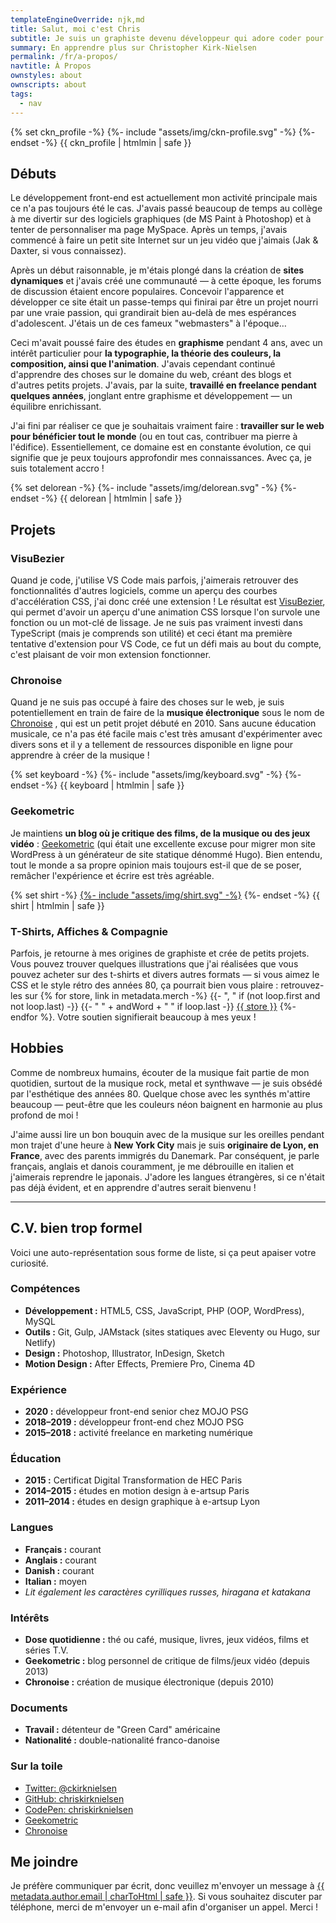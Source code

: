 ```yaml
---
templateEngineOverride: njk,md
title: Salut, moi c'est Chris
subtitle: Je suis un graphiste devenu développeur qui adore coder pour le web.
summary: En apprendre plus sur Christopher Kirk-Nielsen
permalink: /fr/a-propos/
navtitle: À Propos
ownstyles: about
ownscripts: about
tags:
  - nav
---
```


<div class="md:u-displayFlex u-flex--startBlock">
  <div class="about__profile u-floatLeft u-posRelative u-flex--shrink-0 u-marginBlock--double u-marginInlineEnd--double">
    {% set ckn_profile -%}
    {%- include "assets/img/ckn-profile.svg" -%}
    {%- endset -%}
    {{ ckn_profile | htmlmin | safe }}
  </div>

  <div class="u-flow">

  ## Débuts

  Le développement front-end est actuellement mon activité principale mais ce n'a pas toujours été le cas. J'avais passé beaucoup de temps au collège à me divertir sur des logiciels graphiques (de MS Paint à Photoshop) et à tenter de personnaliser ma page MySpace. Après un temps, j'avais commencé à faire un petit site Internet sur un jeu vidéo que j'aimais (Jak & Daxter, si vous connaissez).

  Après un début raisonnable, je m'étais plongé dans la création de **sites dynamiques** et j'avais créé une communauté — à cette époque, les forums de discussion étaient encore populaires. Concevoir l'apparence et développer ce site était un passe-temps qui finirai par être un projet nourri par une vraie passion, qui grandirait bien au-delà de mes espérances d'adolescent. J'étais un de ces fameux "webmasters" à l'époque…

  Ceci m'avait poussé faire des études en **graphisme** pendant 4 ans, avec un intérêt particulier pour **la typographie, la théorie des couleurs, la composition, ainsi que l'animation**. J'avais cependant continué d'apprendre des choses sur le domaine du web, créant des blogs et d'autres petits projets. J'avais, par la suite, **travaillé en freelance pendant quelques années**, jonglant entre graphisme et développement — un équilibre enrichissant.

  J'ai fini par réaliser ce que je souhaitais vraiment faire : **travailler sur le web pour bénéficier tout le monde** (ou en tout cas, contribuer ma pierre à l'édifice). Essentiellement, ce domaine est en constante évolution, ce qui signifie que je peux toujours approfondir mes connaissances. Avec ça, je suis totalement <span data-about-action="hooked-delorean">accro</span> !

  <div class="u-displayFlex u-flex--center u-floatClear">
    {% set delorean -%}
    {%- include "assets/img/delorean.svg" -%}
    {%- endset -%}
    {{ delorean | htmlmin | safe }}
  </div>
  </div>
</div>

## Projets

### VisuBezier

Quand je code, j'utilise VS Code mais parfois, j'aimerais retrouver des fonctionnalités d'autres logiciels, comme un aperçu des courbes d'accélération CSS, j'ai donc créé une extension ! Le résultat est [VisuBezier](https://marketplace.visualstudio.com/items?itemName=chriskirknielsen.visubezier), qui permet d'avoir un aperçu d'une animation CSS lorsque l'on survole une fonction ou un mot-clé de lissage. Je ne suis pas vraiment investi dans TypeScript (mais je comprends son utilité) et ceci étant ma première tentative d'extension pour VS Code, ce fut un défi mais au bout du compte, c'est plaisant de voir mon extension fonctionner.

### Chronoise

Quand je ne suis pas occupé à faire des choses sur le web, je suis potentiellement en train de faire de la **musique électronique** sous le nom de [Chronoise](https://chronoise.com) , qui est un petit projet débuté en 2010. Sans aucune éducation musicale, ce n'a pas été facile mais c'est très amusant d'expérimenter avec divers sons et il y a tellement de ressources disponible en ligne pour apprendre à créer de la musique !

<div class="u-marginBlockEnd u-marginInline--auto u-displayFlex u-flex--center">
  {% set keyboard -%}
  {%- include "assets/img/keyboard.svg" -%}
  {%- endset -%}
  {{ keyboard | htmlmin | safe }}
</div>

### Geekometric

Je maintiens **un blog où je critique des films, de la musique ou des jeux vidéo** : [Geekometric](https://geekometric.com) (qui était une excellente excuse pour migrer mon site WordPress à un générateur de site statique dénommé Hugo). Bien entendu, tout le monde a sa propre opinion mais toujours est-il que de se poser, remâcher l'expérience et écrire est très agréable.

<div class="u-floatRight u-marginBlockEnd u-marginInlineStart--double">
  {% set shirt -%}
  <a href="https://www.teepublic.com/t-shirt/14125152-retro-css?store_id=49603">{%- include "assets/img/shirt.svg" -%}</a>
  {%- endset -%}
  {{ shirt | htmlmin | safe }}
</div>

### T-Shirts, Affiches & Compagnie

Parfois, je retourne à mes origines de graphiste et crée de petits projets. Vous pouvez trouver quelques illustrations que j'ai réalisées que vous pouvez acheter sur des t-shirts et divers autres formats — si vous aimez le CSS et le style rétro des années 80, ça pourrait bien vous plaire : retrouvez-les sur {% for store, link in metadata.merch -%}
  {{- ", " if (not loop.first and not loop.last) -}}
  {{- " " + andWord + " " if loop.last -}}
  <a href="{{ link }}">{{ store }}</a>
{%- endfor %}. Votre soutien signifierait beaucoup à mes yeux !

## Hobbies

Comme de nombreux humains, écouter de la musique fait partie de mon quotidien, surtout de la musique rock, metal et synthwave — je suis obsédé par l'esthétique des années 80. Quelque chose avec les synthés m'attire beaucoup — peut-être que les couleurs néon baignent en harmonie au plus profond de moi !

J'aime aussi lire un bon bouquin avec de la musique sur les oreilles pendant mon trajet d'une heure à **New York City** mais je suis **originaire de Lyon, en France**, avec des parents immigrés du Danemark. Par conséquent, je parle français, anglais et danois couramment, je me débrouille en italien et j'aimerais reprendre le japonais. J'adore les langues étrangères, si ce n'était pas déjà évident, et en apprendre d'autres serait bienvenu !

<hr>

## C.V. bien trop formel

Voici une auto-représentation sous forme de liste, si ça peut apaiser votre curiosité.

### Compétences

- **Développement :** HTML5, CSS, JavaScript, PHP (OOP, WordPress), MySQL
- **Outils :** Git, Gulp, JAMstack (sites statiques avec Eleventy ou Hugo, sur Netlify)
- **Design :** Photoshop, Illustrator, InDesign, Sketch
- **Motion Design :** After Effects, Premiere Pro, Cinema 4D

### Expérience

- **2020 :** développeur front-end senior chez MOJO PSG
- **2018–2019 :** développeur front-end chez MOJO PSG
- **2015–2018 :** activité freelance en marketing numérique

### Éducation

- **2015 :** Certificat Digital Transformation de HEC Paris
- **2014–2015 :** études en motion design à e-artsup Paris
- **2011–2014 :** études en design graphique à e-artsup Lyon

### Langues

- **Français :** courant
- **Anglais :** courant
- **Danish :** courant
- **Italian :** moyen
- *Lit également les caractères cyrilliques russes, hiragana et katakana*

### Intérêts

- **Dose quotidienne :** thé ou café, musique, livres, jeux vidéos, films et séries T.V.
- **Geekometric :** blog personnel de critique de films/jeux vidéo (depuis 2013)
- **Chronoise :** création de musique électronique (depuis 2010)

### Documents

- **Travail :** détenteur de "Green Card" américaine
- **Nationalité :** double-nationalité franco-danoise

### Sur la toile

- [Twitter: @ckirknielsen](https://twitter.com/ckirknielsen)
- [GitHub: chriskirknielsen](https://github.com/chriskirknielsen)
- [CodePen: chriskirknielsen](https://codepen.io/chriskirknielsen)
- [Geekometric](https://geekometric.com)
- [Chronoise](https://chronoise.com)

## Me joindre

Je préfère communiquer par écrit, donc veuillez m'envoyer un message à <a href="mailto:{{ metadata.author.email | charToHtml | safe }}">{{ metadata.author.email | charToHtml | safe }}</a>. Si vous souhaitez discuter par téléphone, merci de m'envoyer un e-mail afin d'organiser un appel. Merci !